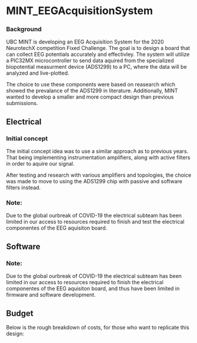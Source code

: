 # MINT_EEGAcquisitionSystem

### Background
UBC MINT is developing an EEG Acquisition System for the 2020 NeurotechX competition Fixed Challenge. The goal is to design a board that can collect EEG potentials accurately and effectivley. The system will utilize a PIC32MX microcontroller to send data aquired from the specialized biopotential measurment device (ADS1299) to a PC, where the data will be analyzed and live-plotted.

The choice to use these components were based on reasearch which showed the prevalance of the ADS1299 in literature. Additionally, MINT wanted to develop a smaller and more compact design than previous submissions.

## Electrical

### Initial concept
The initial concept idea was to use a similar approach as to previous years. That being implementing instrumentation amplifiers, along with active filters in order to aquire our signal. 

After testing and research with various amplifiers and topologies, the choice was made to move to using the ADS1299 chip with passive and software filters instead.

### Note: 
Due to the global ourbreak of COVID-19 the electrical subteam has been limited in our access to resources required to finish and test the electrical componentes of the EEG aquisiton board.

## Software

### Note:
Due to the global ourbreak of COVID-19 the electrical subteam has been limited in our access to resources required to finish the electrical componentes of the EEG aquisiton board, and thus have been limited in firmware and software development.

## Budget
Below is the rough breakdown of costs, for those who want to replicate this design:
